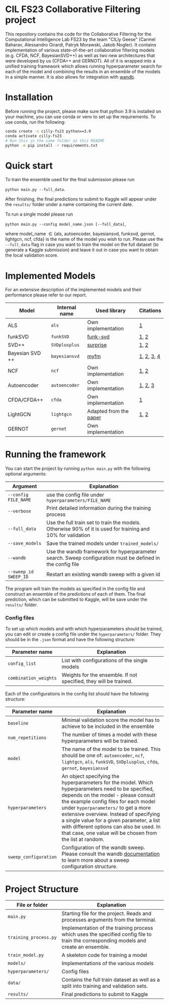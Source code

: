 # CIL FS23 Collaborative Filtering project

This repository contains the code for the Collaborative Filtering for the Computational Intelligence Lab FS23 by the team "CILly Geese" (Carmel Baharav, Alessandro Girardi, Patryk Morawski, Jakob Nogler).
It contains implementation of various state-of-the-art collaborative filtering models (e.g. CFDA, NCF, BayesianSVD++) as well as two new architectures that were developed by us (CFDA++ and GERNOT).
All of it is wrapped into a unified training framework which allows running hyperparameter search for each of the model and combining the results in an ensemble of the models in a simple manner.
It is also allows for integration with [wandb](https://wandb.ai/).

# Installation

Before running the project, please make sure that python 3.9 is installed on your machine, you can use conda or venv to set up the requirements.
To use conda, run the following:

```sh
conda create -n cilly-fs23 python==3.9
conda activate cilly-fs23
# Run this in the same folder as this README
python -m pip install -r requirements.txt
```

# Quick start

To train the ensemble used for the final submission please run

`python main.py --full_data`.

After finishing, the final predictions to submit to Kaggle will appear under the `results/` folder under a name containing the current date.

To run a single model please run

`python main.py --config model_name.json [--full_data]`,

where $\text{model_name } \in \{\text{als, autoencoder, bayesiansvd, funksvd, gernot, lightgcn, ncf, cfda} \}$ is the name of the model you wish to run.
Please use the `--full_data` flag in case you want to train the model on the full dataset (to generate a Kaggle submission) and leave it out in case you want to obtain the local validation score.

# Implemented Models

For an extensive description of the implemented models and their performance please refer to our report.

| Model           | Internal name | Used library                                               | Citations                                                                                                                                                                    |
| --------------- | ------------- | ---------------------------------------------------------- | ---------------------------------------------------------------------------------------------------------------------------------------------------------------------------- |
| ALS             | `als`         | Own implementation                                         | [1](https://doi.org/10.1109/MC.2009.263)                                                                                                                                     |
| funkSVD         | `funkSVD`     | [funk-svd](https://github.com/gbolmier/funk-svd)           | [1](https://doi.org/10.1109/MC.2009.263), [2](https://sifter.org/simon/journal/20061211.html)                                                                                |
| SVD++           | `SVDplusplus` | [surprise](https://surpriselib.com/)                       | [1](https://doi.org/10.1109/MC.2009.263), [2](https://doi.org/10.1145/1401890.1401944)                                                                                       |
| Bayesian SVD ++ | `bayesiansvd` | [myfm](https://myfm.readthedocs.io/en/latest/)             | [1](https://doi.org/10.1145/1401890.1401944), [2](https://doi.org/10.1145/1390156.1390267), [3](https://doi.org/10.1109/ICDM.2010.127), [4](http://arxiv.org/abs/1905.01395) |
| NCF             | `ncf`         | Own implementation                                         | [1](https://doi.org/10.1145/3038912.3052569), [2](https://doi.org/10.1145/3383313.3412488)                                                                                   |
| Autoencoder     | `autoencoder` | Own implementation                                         | [1](https://doi.org/10.1145/2740908.2742726), [2](https://inria.hal.science/hal-01256422v1/document), [3](http://arxiv.org/abs/1708.01715)                                   |
| CFDA/CFDA++     | `cfda`        | Own implementation                                         | [1](https://doi.org/10.1109/IJCNN55064.2022.9892705)                                                                                                                         |
| LightGCN        | `lightgcn`    | Adapted from the [paper](https://arxiv.org/abs/2002.02126) | [1](https://arxiv.org/abs/2002.02126), [2](http://arxiv.org/abs/1905.08108)                                                                                                  |
| GERNOT          | `gernot`      | Own implementation                                         |

# Running the framework

You can start the project by running `python main.py` with the following optional arguments:

| Argument              | Explanation                                                                                                 |
| --------------------- | ----------------------------------------------------------------------------------------------------------- |
| `--config FILE_NAME`  | use the config file under `hyperparameters/FILE_NAME`                                                       |
| `--verbose`           | Print detailed information during the training process                                                      |
| `--full_data`         | Use the full train set to train the models. Otherwise 90% of it is used for training and 10% for validation |
| `--save_models`       | Save the trained models under `trained_models/`                                                             |
| `--wandb`             | Use the wandb framework for hyperparameter search. Sweep configuration must be defined in the config file   |
| `--sweep_id SWEEP_ID` | Restart an existing wandb sweep with a given id                                                             |

The program will train the models as specified in the config file and construct an ensemble of the predictions of each of them.
The final prediction, which can be submitted to Kaggle, will be save under the `results/` folder.

### Config files

To set up which models and with which hyperparameters should be trained, you can edit or create a config file under the `hyperparameters/` folder.
They should be in the `.json` format and have the following structure:

| Parameter name        | Explanation                                                       |
| --------------------- | ----------------------------------------------------------------- |
| `config_list`         | List with configurations of the single models                     |
| `combination_weights` | Weights for the ensemble. If not specified, they will be trained. |

Each of the configurations in the config list should have the following structure:

| Parameter name        | Explanation                                                                                                                                                                                                                                                                                                                                                                                                              |
| --------------------- | ------------------------------------------------------------------------------------------------------------------------------------------------------------------------------------------------------------------------------------------------------------------------------------------------------------------------------------------------------------------------------------------------------------------------ |
| `baseline`            | Minimal validation score the model has to achieve to be included in the ensemble                                                                                                                                                                                                                                                                                                                                         |
| `num_repetitions`     | The number of times a model with these hyperparameters will be trained.                                                                                                                                                                                                                                                                                                                                                  |
| `model`               | The name of the model to be trained. This should be one of: `autoencoder`, `ncf`, `lightgcn`, `als`, `funkSVD`, `SVDplusplus`, `cfda`, `gernot`, `bayesiansvd`                                                                                                                                                                                                                                                           |
| `hyperparameters`     | An object specifying the hyperparameters for the model. Which hyperparameters need to be specified, depends on the model - please consult the example config files for each model under `hyperparameters/` to get a more extensive overview. Instead of specifying a single value for a given parameter, a list with different options can also be used. In that case, one value will be chosen from the list at random. |
| `sweep_configuration` | Configuration of the wandb sweep. Please consult the wandb [documentation](https://docs.wandb.ai/guides/sweeps/define-sweep-configuration) to learn more about a sweep configuration structure.                                                                                                                                                                                                                          |

# Project Structure

| File or folder        | Explanation                                                                                                                           |
| --------------------- | ------------------------------------------------------------------------------------------------------------------------------------- |
| `main.py`             | Starting file for the project. Reads and processes arguments from the terminal.                                                       |
| `training_process.py` | Implementation of the training process which uses the specified config file to train the corresponding models and create an ensemble. |
| `train_model.py`      | A skeleton code for training a model                                                                                                  |
| `models/`             | Implementations of the various models                                                                                                 |
| `hyperparameters/`    | Config files                                                                                                                          |
| `data/`               | Contains the full train dataset as well as a split into training and validation sets.                                                 |
| `results/`            | Final predictions to submit to Kaggle                                                                                                 |
